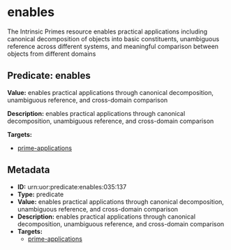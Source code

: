 # enables

The Intrinsic Primes resource enables practical applications including canonical decomposition of objects into basic constituents, unambiguous reference across different systems, and meaningful comparison between objects from different domains

## Predicate: enables

**Value:** enables practical applications through canonical decomposition, unambiguous reference, and cross-domain comparison

**Description:** enables practical applications through canonical decomposition, unambiguous reference, and cross-domain comparison

**Targets:**

- [prime-applications](../Concepts/prime-applications.md)

## Metadata

- **ID:** urn:uor:predicate:enables:035:137
- **Type:** predicate
- **Value:** enables practical applications through canonical decomposition, unambiguous reference, and cross-domain comparison
- **Description:** enables practical applications through canonical decomposition, unambiguous reference, and cross-domain comparison
- **Targets:**
  - [prime-applications](../Concepts/prime-applications.md)
